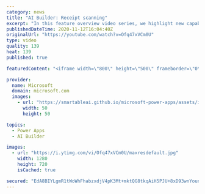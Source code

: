 ```yaml
---
category: news
title: "AI Builder: Receipt scanning"
excerpt: "In this feature overview video series, we highlight new capabilities included in the latest update to AI Builder.  Receipt scanning is a new AI Builder feature that processes receipts to identify and extract information. The AI model identifies receipt data, merchant information, total price, and taxes"
publishedDateTime: 2020-11-12T16:04:40Z
originalUrl: "https://youtube.com/watch?v=Ofq47xVCm0U"
type: video
quality: 139
heat: 139
published: true

featuredContent: "<iframe width=\"800\" height=\"500\" frameborder=\"0\" src=\"https://www.youtube.com/embed/Ofq47xVCm0U\" allow=\"accelerometer; autoplay; encrypted-media; gyroscope; picture-in-picture\" allowfullscreen></iframe>"

provider:
  name: Microsoft
  domain: microsoft.com
  images:
    - url: "https://smartableai.github.io/microsoft-power-apps/assets/images/organizations/microsoft.com-50x50.jpg"
      width: 50
      height: 50

topics:
  - Power Apps
  - AI Builder

images:
  - url: "https://i.ytimg.com/vi/Ofq47xVCm0U/maxresdefault.jpg"
    width: 1280
    height: 720
    isCached: true

secured: "EdA8BIYLgmR1tWoWhFhabzxdjV4pK3Mt+mktQG8tkqAiH5PJU+8xD93wnYounkBf3PX4xWF9YlCJSIVvcfLf+l//SbrRbuetGM5Zg/oQxrr0VhiiEhv/vslsV6wrazho448Pqo66wI1AZQdNYQW/s9GruTcvsPHbs4NLxjY6OUR0qzbWcArrNwee5PV3mFC2tiSv7vF3j15PUQRd5GB3Dp90qn2enAe5foR1GcckCJjiRz6hvEz1ECuGH5oeZtmyzbGyYHizXM7lUDSsRu8LinoQi8yL4WqccHQ7hN/76BhL6GNX3EWwuDfvO3DMHKNZUABQE+wMcU5k+8OARUbIdlPq63KGO+uYwE20w67S4KSmBK96dkBcCJrG0M1Avqyy/d3KMHyoS4+SSUNUgktPAnWyVI/P4CHNwVjnbbyQiqTCiveegM7RXuZUTu/zebXS;vcjCUtFTnm7E+9nw5sCcZw=="
---
```


